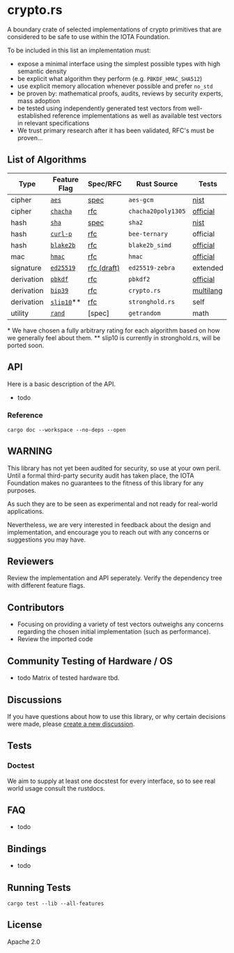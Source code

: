 # crypto.rs

A boundary crate of selected implementations of crypto primitives that are considered to be safe to use within the IOTA Foundation.

To be included in this list an implementation must:
* expose a minimal interface using the simplest possible types with high semantic density
* be explicit what algorithm they perform (e.g. `PBKDF_HMAC_SHA512`)
* use explicit memory allocation whenever possible and prefer `no_std`
* be proven by: mathematical proofs, audits, reviews by security experts, mass adoption
* be tested using independently generated test vectors from well-established reference implementations as well as available test vectors in relevant specifications
* We trust primary research after it has been validated, RFC's must be proven...

## List of Algorithms

| Type | Feature Flag | Spec/RFC | Rust Source | Tests | Rating* |
| - | - | - | - | - | - |
| cipher | [`aes`](/src/ciphers/aes.rs) | [spec](https://csrc.nist.gov/CSRC/media/Projects/Cryptographic-Algorithm-Validation-Program/documents/mac/gcmvs.pdf) | `aes-gcm` | [nist](ttps://csrc.nist.gov/Projects/Cryptographic-Algorithm-Validation-Program/CAVP-TESTING-BLOCK-CIPHER-MODES#GCMVS) | ★★★☆☆ |
| cipher | [`chacha`](/src/ciphers/chacha.rs) | [rfc](https://tools.ietf.org/html/draft-arciszewski-xchacha-03) | `chacha20poly1305` | [official](https://tools.ietf.org/html/draft-arciszewski-xchacha-03#appendix-A.3) | ★★★★★ |
| hash | [`sha`](/src/hashes/sha.rs) | [spec](https://csrc.nist.gov/CSRC/media/Projects/Cryptographic-Algorithm-Validation-Program/documents/shs/SHAVS.pdf) | `sha2` | [nist](https://csrc.nist.gov/Projects/Cryptographic-Algorithm-Validation-Program/Secure-Hashing#shavs) | ★★★★★ |
| hash | [`curl-p`](/src/hashes/curl_p.rs) | [rfc](https://github.com/iotaledger/bee-rfcs/blob/master/text/0034-ternary-hash.md) | `bee-ternary` | official | ★★☆☆☆ |
| hash | [`blake2b`](/src/hashes/blake2b.rs) |[rfc](https://tools.ietf.org/html/rfc7693) | `blake2b_simd` | [official](https://github.com/BLAKE2/BLAKE2/tree/master/testvectors) | ★★★★☆ |
| mac | [`hmac`](/src/macs/hmac.rs) | [rfc](https://tools.ietf.org/html/rfc4231) | `hmac` | [official](https://tools.ietf.org/html/rfc4231#section-4.2) | ★★★★☆ |
| signature | [`ed25519`]() | [rfc (draft)](https://github.com/iotaledger/protocol-rfcs/pull/28) | `ed25519-zebra` | extended |  ★★★★☆ | `ed25519` |
| derivation | [`pbkdf`]() | [rfc](https://tools.ietf.org/html/rfc6070) | `pbkdf2` | [official](https://tools.ietf.org/html/rfc6070#section-2) | ★★★★☆ |
| derivation | [`bip39`]() | [rfc](https://github.com/bitcoin/bips/blob/master/bip-0039.mediawiki) |`crypto.rs` | [multilang](https://github.com/bip32JP/bip32JP.github.io/blob/master/test_JP_BIP39.json) | ★★☆☆☆ |
| derivation | [`slip10`]()*\* | [rfc](https://github.com/satoshilabs/slips/blob/master/slip-0010.md )| `stronghold.rs` | self | ★★☆☆☆ |
| utility | [`rand`]() | [spec] | `getrandom` | math | ★★★★★ |


\* We have chosen a fully arbitrary rating for each algorithm based on how we generally feel about them.
\*\* slip10 is currently in stronghold.rs, will be ported soon.

## API
Here is a basic description of the API.

- todo

### Reference
```
cargo doc --workspace --no-deps --open
```
## WARNING
This library has not yet been audited for security, so use at your own peril.
Until a formal third-party security audit has taken place, the IOTA Foundation makes no guarantees to the fitness of this library for any purposes.

As such they are to be seen as experimental and not ready for real-world applications.

Nevertheless, we are very interested in feedback about the design and implementation,
and encourage you to reach out with any concerns or suggestions you may have.

## Reviewers
Review the implementation and API seperately. Verify the dependency tree with different feature flags.

## Contributors
- Focusing on providing a variety of test vectors outweighs any concerns regarding the chosen initial implementation (such as performance).
- Review the imported code

## Community Testing of Hardware / OS
- todo Matrix of tested hardware tbd.


## Discussions
If you have questions about how to use this library, or why certain decisions were made, please [create a new discussion](https://github.com/iotaledger/crypto.rs/discussions).


## Tests
### Doctest
We aim to supply at least one docstest for every interface, so to see real world usage consult the rustdocs.

## FAQ
- todo

## Bindings
- todo


## Running Tests
```
cargo test --lib --all-features
```

## License
Apache 2.0
